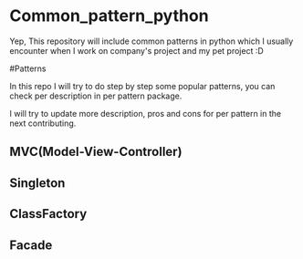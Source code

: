 # Common_pattern_python

Yep, This repository will include common patterns in python which I usually encounter when I work on company's project and my pet project :D 

#Patterns

In this repo I will try to do step by step some popular patterns, you can check per description in per pattern package.

I will try to update more description, pros and cons for per pattern in the next contributing.
## MVC(Model-View-Controller)
## Singleton
## ClassFactory
## Facade
